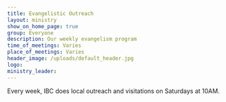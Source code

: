 ```yaml
---
title: Evangelistic Outreach
layout: ministry
show_on_home_page: true
group: Everyone
description: Our weekly evangelism program
time_of_meetings: Varies
place_of_meetings: Varies
header_image: /uploads/default_header.jpg
logo: 
ministry_leader:
---
```


Every week, IBC does local outreach and visitations on Saturdays at 10AM.